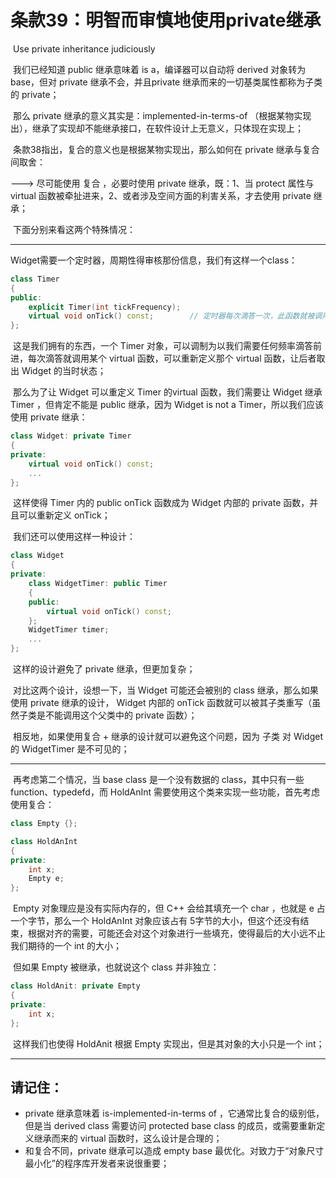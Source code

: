 # 条款39：明智而审慎地使用private继承

​		Use private inheritance judiciously

​	我们已经知道 public 继承意味着 is a，编译器可以自动将 derived 对象转为 base，但对 private 继承不会，并且private 继承而来的一切基类属性都称为子类的 private；

​	那么 private 继承的意义其实是：implemented-in-terms-of （根据某物实现出），继承了实现却不能继承接口，在软件设计上无意义，只体现在实现上；

​	条款38指出，复合的意义也是根据某物实现出，那么如何在 private 继承与复合间取舍：

---> 尽可能使用 复合 ，必要时使用 private 继承，既：1、当 protect 属性与 virtual 函数被牵扯进来，2、或者涉及空间方面的利害关系，才去使用 private 继承；

​	下面分别来看这两个特殊情况：

---



​	Widget需要一个定时器，周期性得审核那份信息，我们有这样一个class：

````c++
class Timer
{
public:
	explicit Timer(int tickFrequency);
    virtual void onTick() const;		// 定时器每次滴答一次，此函数就被调用一次
};
````

​	这是我们拥有的东西，一个 Timer 对象，可以调制为以我们需要任何频率滴答前进，每次滴答就调用某个 virtual 函数，可以重新定义那个 virtual 函数，让后者取出 Widget 的当时状态；

​	那么为了让 Widget 可以重定义 Timer 的virtual 函数，我们需要让 Widget 继承 Timer ，但肯定不能是 public 继承，因为 Widget is not a Timer，所以我们应该使用 private 继承：

````c++
class Widget: private Timer
{
private:
    virtual void onTick() const;
    ...
};
````

​	这样使得 Timer 内的 public onTick 函数成为 Widget 内部的 private 函数，并且可以重新定义 onTick；

​	我们还可以使用这样一种设计：

````c++
class Widget
{
private:
	class WidgetTimer: public Timer
    {
   	public:
        virtual void onTick() const;
	};
	WidgetTimer timer;
    ...
};
````

​	这样的设计避免了 private 继承，但更加复杂；

​	对比这两个设计，设想一下，当 Widget 可能还会被别的 class 继承，那么如果使用 private 继承的设计， Widget 内部的 onTick 函数就可以被其子类重写（虽然子类是不能调用这个父类中的 private 函数）；

​	相反地，如果使用复合 + 继承的设计就可以避免这个问题，因为 子类 对 Widget 的 WidgetTimer 是不可见的；

---



​	再考虑第二个情况，当 base class 是一个没有数据的 class，其中只有一些function、typedefd，而 HoldAnInt 需要使用这个类来实现一些功能，首先考虑使用复合：

````c++
class Empty {};

class HoldAnInt
{
private:
    int x;
    Empty e;
};
````

​	Empty 对象理应是没有实际内存的，但 C++ 会给其填充一个 char ，也就是 e 占一个字节，那么一个 HoldAnInt 对象应该占有 5字节的大小，但这个还没有结束，根据对齐的需要，可能还会对这个对象进行一些填充，使得最后的大小远不止我们期待的一个 int 的大小；

​	但如果 Empty 被继承，也就说这个 class 并非独立：

````c++
class HoldAnit: private Empty
{
private:
	int x;
};
````

​	这样我们也使得 HoldAnit 根据 Empty 实现出，但是其对象的大小只是一个 int；

---



## 请记住：

- private 继承意味着 is-implemented-in-terms of ，它通常比复合的级别低，但是当 derived class 需要访问 protected base class 的成员，或需要重新定义继承而来的 virtual 函数时，这么设计是合理的；
- 和复合不同，private 继承可以造成 empty base 最优化。对致力于“对象尺寸最小化”的程序库开发者来说很重要；

